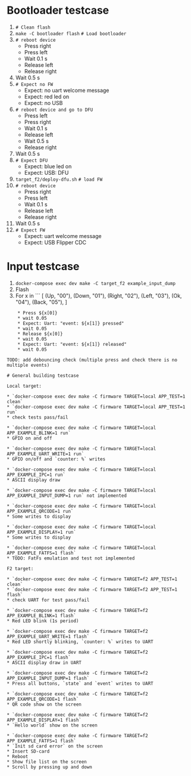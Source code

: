# Bootloader testcase

1. `# Clean flash`
2. `make -C bootloader flash` `# Load bootloader`
3.  `# reboot device`
    * Press right
    * Press left
    * Wait 0.1 s
    * Release left
    * Release right
4. Wait 0.5 s
5. `# Expect no FW`
    * Expect: no uart welcome message
    * Expect: red led on
    * Expect: no USB
6. `# reboot device and go to DFU`
    * Press left 
    * Press right
    * Wait 0.1 s
    * Release left
    * Wait 0.5 s 
    * Release right
7. Wait 0.5 s
8. `# Expect DFU`
    * Expect: blue led on
    * Expect: USB: DFU
9. `target_f2/deploy-dfu.sh` `# load FW`
10. `# reboot device`
    * Press right
    * Press left
    * Wait 0.1 s
    * Release left
    * Release right
11. Wait 0.5 s
12. `# Expect FW`
    * Expect: uart welcome message
    * Expect: USB Flipper CDC

# Input testcase

1. `docker-compose exec dev make -C target_f2 example_input_dump`
2. Flash
3. For x in ```
[
    (Up, "00"),
    (Down, "01"),
    (Right, "02"),
    (Left, "03"),
    (Ok, "04"),
    (Back, "05"),
]
```
    * Press ${x[0]}
    * wait 0.05
    * Expect: Uart: "event: ${x[1]} pressed"
    * wait 0.05
    * Release ${x[0]}
    * wait 0.05
    * Expect: Uart: "event: ${x[1]} released"
    * wait 0.05

TODO: add debouncing check (multiple press and check there is no multiple events)

# General building testcase

Local target:

* `docker-compose exec dev make -C firmware TARGET=local APP_TEST=1 clean`
* `docker-compose exec dev make -C firmware TARGET=local APP_TEST=1 run`
* check tests pass/fail

* `docker-compose exec dev make -C firmware TARGET=local APP_EXAMPLE_BLINK=1 run`
* GPIO on and off

* `docker-compose exec dev make -C firmware TARGET=local APP_EXAMPLE_UART_WRITE=1 run`
* GPIO on/off and `counter: %` writes

* `docker-compose exec dev make -C firmware TARGET=local APP_EXAMPLE_IPC=1 run`
* ASCII display draw

* `docker-compose exec dev make -C firmware TARGET=local APP_EXAMPLE_INPUT_DUMP=1 run` not implemented

* `docker-compose exec dev make -C firmware TARGET=local APP_EXAMPLE_QRCODE=1 run`
* Some writes to display

* `docker-compose exec dev make -C firmware TARGET=local APP_EXAMPLE_DISPLAY=1 run`
* Some writes to display

* `docker-compose exec dev make -C firmware TARGET=local APP_EXAMPLE_FATFS=1 flash`
* TODO: FatFs emulation and test not implemented

F2 target:

* `docker-compose exec dev make -C firmware TARGET=f2 APP_TEST=1 clean`
* `docker-compose exec dev make -C firmware TARGET=f2 APP_TEST=1 flash`
* check UART for test pass/fail

* `docker-compose exec dev make -C firmware TARGET=f2 APP_EXAMPLE_BLINK=1 flash`
* Red LED blink (1s period)

* `docker-compose exec dev make -C firmware TARGET=f2 APP_EXAMPLE_UART_WRITE=1 flash`
* Red LED shortly blinking, `counter: %` writes to UART

* `docker-compose exec dev make -C firmware TARGET=f2 APP_EXAMPLE_IPC=1 flash`
* ASCII display draw in UART

* `docker-compose exec dev make -C firmware TARGET=f2 APP_EXAMPLE_INPUT_DUMP=1 flash`
* Press all buttons, `state` and `event` writes to UART

* `docker-compose exec dev make -C firmware TARGET=f2 APP_EXAMPLE_QRCODE=1 flash`
* QR code show on the screen

* `docker-compose exec dev make -C firmware TARGET=f2 APP_EXAMPLE_DISPLAY=1 flash`
* `Hello world` show on the screen

* `docker-compose exec dev make -C firmware TARGET=f2 APP_EXAMPLE_FATFS=1 flash`
* `Init sd card error` on the screen
* Insert SD-card
* Reboot
* Show file list on the screen
* Scroll by pressing up and down

